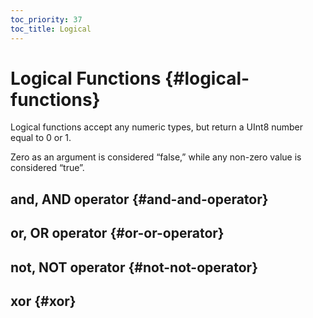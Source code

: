 ```yaml
---
toc_priority: 37
toc_title: Logical
---
```


# Logical Functions {#logical-functions}

Logical functions accept any numeric types, but return a UInt8 number equal to 0 or 1.

Zero as an argument is considered “false,” while any non-zero value is considered “true”.

## and, AND operator {#and-and-operator}

## or, OR operator {#or-or-operator}

## not, NOT operator {#not-not-operator}

## xor {#xor}


